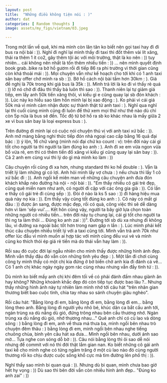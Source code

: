 ```yaml
---
layout: post
title:  "Những điều không tiện nói : )"
author: dat
categories: [ Random thoughts ]
image: assets/my_figs/vietnam/03.jpeg

---
```



Trong một lần về quê, khi mà mình còn lăn tăn ko biết nên gọi taxi hay đi đi bus ra nội bài : )). Nghĩ đi nghĩ lại mình thấy đi taxi thì đốt thêm vài lít xăng, thải ra thêm 1 ít co2, gây thêm tội ác với môi trường, thật là ko nên : )) tuy nhiên... cái không nên nhất là tốn thêm nhiều tiền : )) ... nên mình quyết định book grab..bike ra bờ hồ gươm rồi đi tiếp 86 ra phi trường vì thời gian cũng còn khá thoải mái : )). Mọi chuyện vẫn như kế hoạch cho tới khi có 1 anh taxi sân bay offer chở mình ra sb : )). Bờ hồ cách nội bài tầm hơn 30km : ). Giá đề nghị là 70k trong khi giá bus là 35k : )). Mình trả lời là ko đi vì thấy rẻ quá : )) lỡ nó chở đi đâu thì thấy bà luôn thì sao : )). Thanh niên lại tự giảm giá tiếp, em lấy anh 50k tiền xăng thôi, vì kiểu gì e cũng quay lại sb đón khách : )). Lúc này ko hiểu sao tâm hồn mình lại bị xao động : ). Ko phải vì cái giá 50k mà vì mình cảm nhận được sự thành thật từ anh taxi : ). Nghĩ qua nghĩ lại thì cuối cùng mình cũng đi luôn để thử xem mọi thứ như thế nào dù chỉ còn 5p nữa là bus sẽ đến. Tốc độ từ bờ hồ ra sb ko khác nhau là mấy giữa 2 xe vì bus sân bay là loại express bus : ).

Trên đường đi mình lại có cuộc nói chuyện thú vị với anh taxi xứ bắc : )). Anh mở màng bằng nghi thức tiếp đón nhà ngoại cao cấp bằng 16 quả đại bác : )) ý lộn, 16 chữ vàng (mình nói đại chứ ko count : v): trên đời này cái gì tốt cho người ta thì người ta làm đúng ko anh : ). Anh đi xe em vừa ngon vừa bổ vừa rẻ, em thì có thêm tiền đổ xăng vì kiểu gì cũng quay lại sân bay : )). Cả 2 anh em cùng vui thì lý do gì mà mình ko làm : ))

Câu chuyện rồi cũng đi xa hơn, nhưng standard thì ko hề double : ). Vẫn là triết lý làm những gì có lợi. Anh hỏi mình lấy vợ chưa : ) nếu chưa thì lấy 1 cô xứ bắc đi : )). Anh ngồi kể miên man về những câu chuyện anh đưa đón khách khắp nẻo đường hà nội - nội bài : )). "Em thấy nhiều cô gái trẻ đẹp, cũng quê miền nam như anh, có người đi cặp với các ông gia già : )). Có lần e thấy cô gái trẻ đi cùng sếp : )). Đòi ở nào là ks 5 sao : )) đi hàng hiệu mua quà này nọ kia : )). Em thấy vậy cũng tốt đúng ko anh : ). Cô này có mất gì đâu : )) được ăn sang, được mặc đẹp, rồi có quà, công việc thì sẽ dễ dàng hơn vì làm 'sếp vui'.... Kết hôn cũng vậy, người ta bây giờ lựa chọn toàn những người có nhiều tiền...  trên đời này tụ chung lại, cái gì tốt cho người ta thì ng ta làm thôi ... Đúng ko anh zai :  ))".
Đường tới sb dù xa nhưng đi không lâu, vì đường xa ngoài bắc tốt hơn trong nam gấp n lần : ). Lúc mình phải kết thúc câu chuyện nhiều triết lý với a taxi cũng tới. Mình vẫn trả anh 70k như offer lúc đầu vì mình muốn ai hợp tác với mình cũng đều vui vẻ và mình cũng ko thích thói ép giá rẻ tiền mà do thái vẫn hay làm : )).

Rồi sau đó cuộc đời lại ngẫu nhiên cho mình thấy được những hình ảnh đẹp. Mình vẫn thấy đâu đó vẫn còn những tình yêu đẹp : ). Một lần đi chơi cùng công ty mình thấy có một chị kia đứng ở bờ biển chờ anh kia đi đánh cá về... Có 1 anh chị khác ngày ngày gom rác cùng nhau nhưng vẫn đầy tình tứ : )).

Dù mình ko biết mấy anh chị khi đêm tối về có phải đánh đấm nhau giành ăn hay không? Những khoảnh khắc đẹp đó còn tiếp tục được bao lâu ?.. Nhưng thấy những hình ảnh này tự nhiên làm mình nhớ tới câu hát "trên nhân gian thương biết bao cuộc tình, chia tay nhau so sánh chuyện giàu nghèo".

Rồi câu hát: "Bằng lòng đi em, bằng lòng đi em, bằng lòng đi em... bằng lòng theo anh. Bằng lòng đi người yêu nhỏ bé, khúc dân ca bắt cầu anh tới, ngàn trùng xa dù nắng dù gió, đứng trông nhau bên cầu thương nhớ. Ngàn trùng xa dù nắng dù gió, nhớ thương nhau..."
Quê anh chỉ có cù lao và dòng sông : ) bằng lòng đi em, anh về thưa má thưa ba, mình ngồi bên nhau trò chuyện đêm thâu : ) bằng lòng đi em, minh ngồi bên nhau nghe tiếng chuông chùa, bình yên câu hát xa đưa... Mình ngồi bên nhau, dưới ánh sao mờ... Tựa nghe con sóng dỗ bờ : )).
Câu nói bằng lòng thì ôi sao dễ nói nhưng để commit với nó thì đời thật lắm gian nan. Ko biết những cô gái anh taxi kể cho mình nghe có từng ngắm trăng ở một cù lao nào đó cùng người thương rồi ko chịu được cuộc sống khổ cực mà tìm đường lên phố thị : )).

Nghĩ thấy sao mình bi quan quá : )). Nhưng dù bi quan, mình chưa bao giờ hết hy vọng : )) Dù sao thì bên đời vẫn còn nhiều hình ảnh đẹp.. "Đúng ko anh zai" : ))